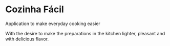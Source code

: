 # Cozinha Fácil
Application to make everyday cooking easier


With the desire to make the preparations in the kitchen lighter, pleasant and with delicious flavor.
